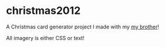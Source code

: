 # christmas2012

A Christmas card generator project I made with my [my brother](http://www.github.com/nickcolley "Nick Colley")!

All imagery is either CSS or text!
